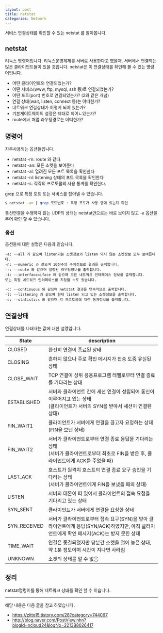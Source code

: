 ```yaml
---
layout: post
title: netstat
categories: Network
---
```


서비스 연결상태를 확인할 수 있는 netstat 를 알아봅니다.

## netstat

리눅스 명령어입니다. 리눅스운영체제를 서버로 사용한다고 했을때, 서버에서 연결되는 많은 클라이언트들이 있을 것입니다. netstat은 이 연결상태를 확인해 볼 수 있는 명령어입니다.

- 어떤 클라이언트와 연결되었는가?
- 어떤 서비스(www, ftp, mysql, ssh 등)로 연결되었는가?
- 어떤 포트(port) 번호로 연결되었는가? (2와 같은 개념)
- 연결 상태(wait, listen, connect 등)는 어떠한가?
- 네트워크 연결상태가 어떻게 되어 있는가?
- 기본게이트웨이의 설정은 제대로 되어ㄴ있는가?
- route에서 처럼 라우팅경로는 어떠한가?

## 명령어

자주사용되는 옵션들입니다.

- netstat -rn: route 와 같다.
- netstat -an: 모든 소켓을 보여준다
- netstat -al: 열려진 모든 포트 목록을 확인한다
- netstat -nl: listening 상태의 포트 목록을 확인한다
- netstat -s: 각각의 프로토콜의 사용 통계를 확인한다.

grep 으로 특정 포트 또는 서비스를 잡아낼 수 있습니다.

```sh
$ netstat -an | grep 포트번호 : 특정 포트가 사용 중에 있는지 확인
```

통신연결을 수행하지 않는 UDP의 상태는 netstat만으로는 바로 보이지 않고 -a 옵션을 주어 확인 할 수 있습니다.

### 옵션

옵션들에 대한 설명은 다음과 같습니다.

```
-a: --all 과 같으며 listen되는 소켓정보와 listen 되지 않는 소켓정보 모두 보여줍니다.
-n: --numeric 과 같으며 10진수의 수치정보로 결과를 출력합니다.
-r: --route 와 같으며 설정된 라우팅정보를 출력합니다.
-i: --interface=iface 와 같으며 모든 네트워크 인터페이스 정보를 출력합니다.
또는 특정 네트워크 인터페이스를 지정할 수도 있습니다.

-c: --continuous 와 같으며 netstat 결과를 연속적으로 출력합니다.
-l: --listening 과 같으며 현재 listen 되고 있는 소켓정보를 출력합니다.
-s: --statistics 와 같으며 각 프로토콜에 대한 통계정보를 출력합니다.
```

## 연결상태

연결상태를 나태내는 값에 대한 설명입니다.

| State        | description                                                                                                                                  |
| ------------ | -------------------------------------------------------------------------------------------------------------------------------------------- |
| CLOSED       | 완전히 연결이 종료된 상태                                                                                                                    |
| CLOSING      | 흔하지 않으나 주로 확인 메시지가 전송 도중 유실된 상태                                                                                       |
| CLOSE_WAIT   | TCP 연결이 상위 응용프로그램 레벨로부터 연결 종료를 기다리는 상태                                                                            |
| ESTABLISHED  | 서버와 클라이언트 간에 세션 연결이 성립되어 통신이 이루어지고 있는 상태 <br /> (클라이언트가 서버의 SYN을 받아서 세션이 연결된 상태)         |
| FIN_WAIT1    | 클라이언트가 서버에게 연결을 끊고자 요청하는 상태 (FIN을 보낸 상태)                                                                          |
| FIN_WAIT2    | 서버가 클라이언트로부터 연결 종료 응답을 기다리는 상태 <br /> (서버가 클라이언트로부터 최초로 FIN을 받은 후, 클라이언트에게 ACK를 주었을 때) |
| LAST_ACK     | 호스트가 원격지 호스트의 연결 종료 요구 승인을 기다리는 상태 <br /> (서버가 클라이언트에게 FIN을 보냈을 때의 상태)                           |
| LISTEN       | 서버의 데몬이 떠 있어서 클라이언트의 접속 요청을 기다리고 있는 상태                                                                          |
| SYN_SENT     | 클라이언트가 서버에게 연결을 요청한 상태                                                                                                     |
| SYN_RECEIVED | 서버가 클라이언트로부터 접속 요구(SYN)을 받아 클라이언트에게 응답(SYN/ACK)하였지만, 아직 클라이언트에게 확인 메시지(ACK)는 받지 못한 상태    |
| TIME_WAIT    | 연결은 종결되었지만 당분간 소켓을 열어 놓은 상태, 약 1분 정도이며 시간이 지나면 사라짐                                                       |
| UNKNOWN      | 소켓의 상태를 알 수 없음                                                                                                                     |

## 정리

netstat명령어를 통해 네트워크 상태를 확인 할 수 이습니다.

---

해당 내용은 다음 글을 참고 하였습니다.

- https://zitto15.tistory.com/28?category=744067
- http://blog.naver.com/PostView.nhn?blogId=ncloud24&logNo=221388026417
